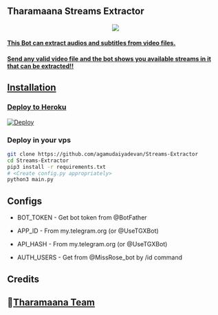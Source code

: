 ## Tharamaana Streams Extractor

<p align="center">
  <a href="https://www.python.org">
    <img src="http://ForTheBadge.com/images/badges/made-with-python.svg">

#### This Bot can extract audios and subtitles from video files.
#### Send any valid video file and the bot shows you available streams in it that can be extracted!!

## Installation

### Deploy to Heroku
[![Deploy](https://www.herokucdn.com/deploy/button.svg)](https://heroku.com/deploy?template=https://github.com/agamudaiyadevan/Streams-Extractor)

### Deploy in your vps
```sh
git clone https://github.com/agamudaiyadevan/Streams-Extractor
cd Streams-Extractor
pip3 install -r requirements.txt
# <Create config.py appropriately>
python3 main.py
```

## Configs

* BOT_TOKEN  - Get bot token from @BotFather

* APP_ID        - From my.telegram.org (or @UseTGXBot)

* API_HASH      - From my.telegram.org (or @UseTGXBot)

* AUTH_USERS    - Get from @MissRose_bot by /id command

## Credits

## 🤖[Tharamaana Team](https://telegram.me/tharamaanateambot)


